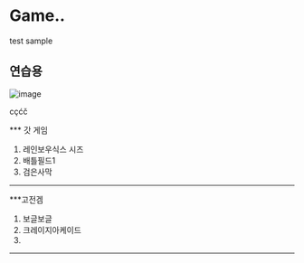# Game..
test sample

## 연습용
![image](https://png.icons8.com/ios/2x/controller.png)

cçćč

*** 갓 게임
1. 레인보우식스 시즈
2. 배틀필드1
3. 검은사막
***

***고전겜
1. 보글보글
2. 크레이지아케이드
3. 
***

